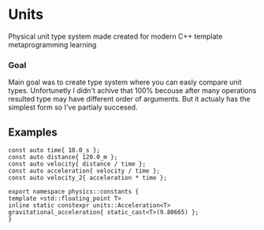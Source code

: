 # Units
Physical unit type system made created for modern C++ template metaprogramming learning  

### Goal
Main goal was to create type system where you can easly compare unit types. Unfortunetly I didn't achive that 100% becouse after many operations resulted type may have different order of arguments. But it actualy has the simplest form so I've partialy succesed. 

## Examples
```
const auto time{ 10.0_s };
const auto distance{ 120.0_m };
const auto velocity{ distance / time };
const auto acceleration{ velocity / time };
const auto velocity_2{ acceleration * time };

export namespace physics::constants {
template <std::floating_point T>
inline static constexpr units::Acceleration<T> gravitational_acceleration{ static_cast<T>(9.80665) };
}
```
